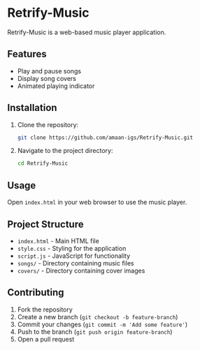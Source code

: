 # Retrify-Music

Retrify-Music is a web-based music player application.

## Features

- Play and pause songs
- Display song covers
- Animated playing indicator

## Installation

1. Clone the repository:
   ```sh
   git clone https://github.com/amaan-igs/Retrify-Music.git
2. Navigate to the project directory:
   ```sh
   cd Retrify-Music
   
## Usage
Open `index.html` in your web browser to use the music player.

## Project Structure
- `index.html` - Main HTML file
- `style.css` - Styling for the application
- `script.js` - JavaScript for functionality
- `songs/` - Directory containing music files
- `covers/` - Directory containing cover images

## Contributing
1. Fork the repository
2. Create a new branch (`git checkout -b feature-branch`)
3. Commit your changes (`git commit -m 'Add some feature'`)
4. Push to the branch (`git push origin feature-branch`)
5. Open a pull request
